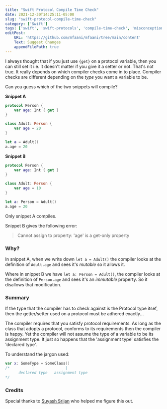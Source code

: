 ```yaml
---
title: "Swift Protocol Compile Time Check"
date: 2021-12-30T14:25:11-05:00
slug: "swift-protocol-compile-time-check"
category: ['Swift']
tags: ['swift', 'swift-protocols', 'compile-time-check', 'misconception']
editPost:
    URL: 'https://github.com/mfaani/mfaani/tree/main/content'
    Text: Suggest Changes
    appendFilePath: true
---
```


I always thought that if you just use `{get}` on a protocol variable, then you can still set it i.e. it doesn't matter if you give it a setter or not. That's not true. It really depends on which compiler checks come in to place. Compiler checks are different depending on the _type_ you want a variable to be. 

Can you guess which of the two snippets will compile? 

**Snippet A**

```swift
protocol Person {
    var age: Int { get }
}

class Adult: Person { 
    var age = 20
}

let a = Adult()
a.age = 20
```

**Snippet B**

```swift
protocol Person {
    var age: Int { get }
}

class Adult: Person { 
    var age = 10
}

let a: Person = Adult()
a.age = 20
```

Only snippet A compiles. 

Snippet B gives the following error: 

> Cannot assign to property: 'age' is a get-only property


### Why?

In snippet A, when we write down `let a = Adult()` the compiler looks at the definition of `Adult.age` and sees it's _mutable_ so it allows it. 

 Where in snippet B we have `let a: Person = Adult()`, the compiler looks at the definition of `Person.age` and sees it's an _immutable_ property. So it disallows that modification. 

### Summary

If the type that the compiler has to check against is the Protocol type itsef, then the getter/setter used on a protocol must be adhered exactly...

The compiler requires that you satisfy protocol requirements. As long as the class that adopts a protocol, conforms to its requirements then the compiler is happy. Yet the compiler will not assume the type of a variable to be its assignment type. It just so happens that the 'assignment type' satisfies the 'declared type'. 

To understand the jargon used: 

```swift
var x: SomeType = SomeClass()
/*          |              | 
      declared type   assignment type
*/
```

### Credits

Special thanks to [Suyash Srijan](https://twitter.com/suyashsrijan) who helped me figure this out.